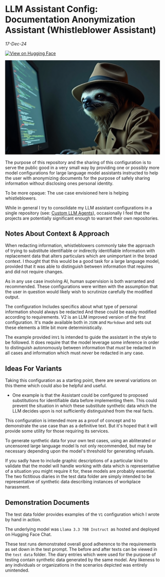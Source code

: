 # LLM Assistant Config: Documentation Anonymization Assistant (Whistleblower Assistant)

*17-Dec-24*

[![View on Hugging Face](https://img.shields.io/badge/View%20on-Hugging%20Face-ff9b34?style=for-the-badge&logo=huggingface&logoColor=white)](https://hf.co/chat/assistant/6760b39606189c9ac0656dd6)

![alt text](images/header.png)

The purpose of this repository and the sharing of this configuration is to serve the public good in a very small way by providing one or possibly more model configurations for large language model assistants instructed to help the user with anonymizing documents for the purpose of safely sharing information without disclosing ones personal identity. 

To be more opaque: The use case envisioned here is helping whistleblowers.

While in general I try to consolidate my LLM assistant configurations in a single repository (see: [Custom LLM Agents](https://github.com/danielrosehill/Custom-LLM-Agents)), occasionally I feel that the projects are potentially significant enough to warrant their own repositories.

## Notes About Context & Approach

When redacting information, whistleblowers commonly take the approach of trying to substitute identifiable or indirectly identifiable information with replacement data that alters particulars which are unimportant in the broad context. I thought that this would be a good task for a large language model, provided that it was able to distinguish between information that requires and did not require changes.

As in any use case involving AI, human supervision is both warranted and recommended. These configurations were written with the assumption that the user in question would likely wish to scrutinize carefully the modified output.

The configuration Includes specifics about what type of personal information should always be redacted And these could be easily modified according to requirements. V2 is an LLM improved version of the first configuration. It's made available both in `JSON` and `Markdown` and sets out these elements a little bit more deterministically. 

The example provided in`V1` Is intended to guide the assistant in the style to be followed. It does require that the model leverage some inference in order to distinguish autonomously between information that *must* be redacted in all cases and information which must *never* be redacted in any case.  

## Ideas For Variants

Taking this configuration as a starting point, there are several variations on this theme which could also be helpful and useful. 

- One example is that the Assistant could be configured to proposed substitutions for identifiable data before implementing them. This could prevent the situation in which these substitute synthetic data which the LLM decides upon is not sufficiently distinguished from the real facts. 

This configuration is intended more as a proof of concept and to demonstrate the use case than as a definitive text. But it's hoped that it will provide some utility for those requiring its services.

To generate synthetic data for your own test cases, using an abliterated or uncensored large language model Is not only recommended, but may be necessary depending upon the model's threshold for generating refusals.

If you sadly have to include graphic descriptions of a particular kind to validate that the model will handle working with data which is representative of a situation you might require it for, these models are probably essential. The two fictitious diaries in the test data folder are simply intended to be representative of synthetic data describing instances of workplace harassment. 

## Demonstration Documents

The test data folder provides examples of the `V1` configuration which I wrote by hand in action. 

The underlying model was `Llama 3.3 70B Instruct `as hosted and deployed on Hugging Face Chat.

These test runs demonstrated overall good adherence to the requirements as set down in the test prompt. The before and after texts can be viewed in the `test data` folder.  The diary entries which were used for the purpose of testing contain synthetic data generated by the same model. Any likeness to any individuals or organizations in the scenarios depicted was entirely unintended.   

